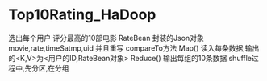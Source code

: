# Top10Rating_HaDoop
选出每个用户 评分最高的10部电影
RateBean 封装的Json对象 movie,rate,timeSatmp,uid 并且重写 compareTo方法
Map() 读入每条数据,输出的<K,V>为<用户的ID,RateBean对象>
Reduce() 输出每组的10条数据
shuffle过程中,先分区,在分组
